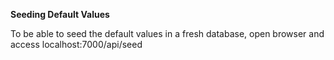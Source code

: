 **Seeding Default Values**

To be able to seed the default values in a fresh database, open browser and access localhost:7000/api/seed

